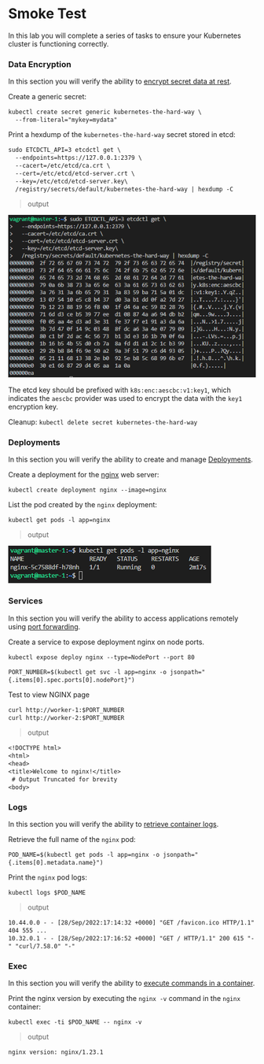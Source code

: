 # Smoke Test

In this lab you will complete a series of tasks to ensure your Kubernetes cluster is functioning correctly.


### Data Encryption

In this section you will verify the ability to [encrypt secret data at rest](https://kubernetes.io/docs/tasks/administer-cluster/encrypt-data/#verifying-that-data-is-encrypted).

Create a generic secret:
```
kubectl create secret generic kubernetes-the-hard-way \
  --from-literal="mykey=mydata"
```

Print a hexdump of the `kubernetes-the-hard-way` secret stored in etcd:

```
sudo ETCDCTL_API=3 etcdctl get \
  --endpoints=https://127.0.0.1:2379 \
  --cacert=/etc/etcd/ca.crt \
  --cert=/etc/etcd/etcd-server.crt \
  --key=/etc/etcd/etcd-server.key\
  /registry/secrets/default/kubernetes-the-hard-way | hexdump -C
```

> output

![data-smoke-test](https://github.com/Kolawole-Ikeoluwa-Joshua/Kubernetes-THW/blob/main/docs/images/data%20encryption%20smoke%20test.png)

The etcd key should be prefixed with `k8s:enc:aescbc:v1:key1`, which indicates the `aescbc` provider was used to encrypt the data with the `key1` encryption key.

Cleanup:
`kubectl delete secret kubernetes-the-hard-way`

### Deployments

In this section you will verify the ability to create and manage [Deployments](https://kubernetes.io/docs/concepts/workloads/controllers/deployment/).

Create a deployment for the [nginx](https://nginx.org/en/) web server:

```
kubectl create deployment nginx --image=nginx
```

List the pod created by the `nginx` deployment:

```
kubectl get pods -l app=nginx
```

> output

![nginx](https://github.com/Kolawole-Ikeoluwa-Joshua/Kubernetes-THW/blob/main/docs/images/nginx%20deployment.png)

### Services

In this section you will verify the ability to access applications remotely using [port forwarding](https://kubernetes.io/docs/tasks/access-application-cluster/port-forward-access-application-cluster/).

Create a service to expose deployment nginx on node ports.

```
kubectl expose deploy nginx --type=NodePort --port 80
```


```
PORT_NUMBER=$(kubectl get svc -l app=nginx -o jsonpath="{.items[0].spec.ports[0].nodePort}")
```

Test to view NGINX page

```
curl http://worker-1:$PORT_NUMBER
curl http://worker-2:$PORT_NUMBER
```

> output

```
<!DOCTYPE html>
<html>
<head>
<title>Welcome to nginx!</title>
 # Output Truncated for brevity
<body>
```

### Logs

In this section you will verify the ability to [retrieve container logs](https://kubernetes.io/docs/concepts/cluster-administration/logging/).

Retrieve the full name of the `nginx` pod:

```
POD_NAME=$(kubectl get pods -l app=nginx -o jsonpath="{.items[0].metadata.name}")
```

Print the `nginx` pod logs:

```
kubectl logs $POD_NAME
```

> output

```
10.44.0.0 - - [28/Sep/2022:17:14:32 +0000] "GET /favicon.ico HTTP/1.1" 404 555 ...
10.32.0.1 - - [28/Sep/2022:17:16:52 +0000] "GET / HTTP/1.1" 200 615 "-" "curl/7.58.0" "-"
```

### Exec

In this section you will verify the ability to [execute commands in a container](https://kubernetes.io/docs/tasks/debug-application-cluster/get-shell-running-container/#running-individual-commands-in-a-container).

Print the nginx version by executing the `nginx -v` command in the `nginx` container:

```
kubectl exec -ti $POD_NAME -- nginx -v
```

> output

```
nginx version: nginx/1.23.1
```